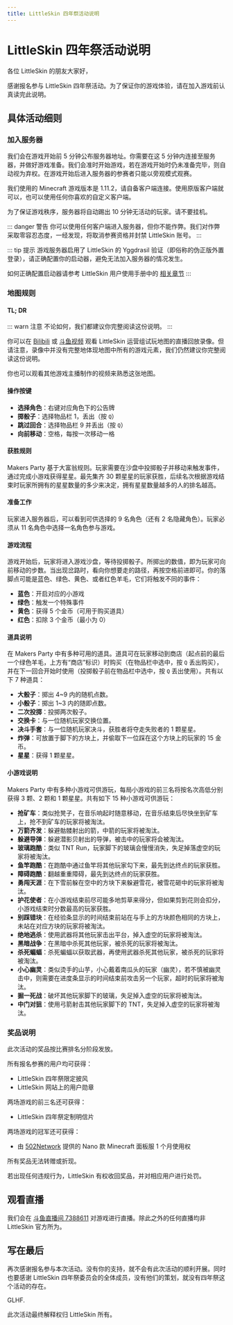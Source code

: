 ```yaml
---
title: LittleSkin 四年祭活动说明
---
```

# LittleSkin 四年祭活动说明

各位 LittleSkin 的朋友大家好，

感谢报名参与 LittleSkin 四年祭活动。为了保证你的游戏体验，请在加入游戏前认真读完此说明。

## 具体活动细则
  
### 加入服务器

我们会在游戏开始前 5 分钟公布服务器地址。你需要在这 5 分钟内连接至服务器，并做好游戏准备。我们会准时开始游戏，若在游戏开始时仍未准备完毕，则自动视为弃权。在游戏开始后进入服务器的参赛者只能以旁观模式观赛。

我们使用的 Minecraft 游戏版本是 1.11.2，请自备客户端连接。使用原版客户端就可以，也可以使用任何你喜欢的自定义客户端。

为了保证游戏秩序，服务器将自动踢出 10 分钟无活动的玩家。请不要挂机。

::: danger 警告
你可以使用任何客户端进入服务器，但你不能作弊。我们对作弊采取零容忍态度，一经发现，将取消参赛资格并封禁 LittleSkin 账号。
:::

::: tip 提示
游戏服务器启用了 LittleSkin 的 Yggdrasil 验证（即俗称的伪正版外置登录），请正确配置你的启动器，避免无法加入服务器的情况发生。

如何正确配置启动器请参考 LittleSkin 用户使用手册中的 [相关章节](https://manual.littleskin.cn/advanced-usage/yggdrasil.html#%E5%9C%A8%E5%AE%A2%E6%88%B7%E7%AB%AF%E4%BD%BF%E7%94%A8)
:::

### 地图规则

#### TL; DR

::: warn 注意
不论如何，我们都建议你完整阅读这份说明。
:::

你可以在 [Bilibili](https://www.bilibili.com/video/av94844227) 或 [斗鱼视频](https://v.douyu.com/show/EO0XvNNkzDnvDrBd) 观看 LittleSkin 运营组试玩地图的直播回放录像。但请注意，录像中并没有完整地体现地图中所有的游戏元素，我们仍然建议你完整阅读这份说明。

你也可以观看其他游戏主播制作的视频来熟悉这张地图。

#### 操作按键

* **选择角色**：右键对应角色下的公告牌
* **掷骰子**：选择物品栏 1，丢出（按 `Q`）
* **跳过回合**：选择物品栏 9 并丢出（按 `Q`）
* **向前移动**：空格，每按一次移动一格

#### 获胜规则

Makers Party 基于大富翁规则。玩家需要在沙盘中投掷骰子并移动来触发事件，通过完成小游戏获得星星。最先集齐 30 颗星星的玩家获胜，后续名次根据游戏结束时玩家所拥有的星星数量的多少来决定，拥有星星数量越多的人的排名越高。

#### 准备工作

玩家进入服务器后，可以看到可供选择的 9 名角色（还有 2 名隐藏角色）。玩家必须从 11 名角色中选择一名角色参与游戏。

#### 游戏流程

游戏开始后，玩家将进入游戏沙盘，等待投掷骰子。所掷出的数值，即为玩家可向前移动的步数。当出现岔路时，看向你想要走的路径，再按空格前进即可。你的落脚点可能是蓝色、绿色、黄色、或者红色羊毛，它们将触发不同的事件：

* **蓝色**：开启对应的小游戏
* **绿色**：触发一个特殊事件
* **黄色**：获得 5 个金币（可用于购买道具）
* **红色**：扣除 3 个金币（最小为 0）

#### 道具说明

在 Makers Party 中有多种可用的道具。道具可在玩家移动到商店（起点前的最后一个绿色羊毛，上方有“商店”标识）时购买（在物品栏中选中，按 `Q` 丢出购买），并在下一回合开始时使用（投掷骰子前在物品栏中选中，按 `Q` 丢出使用）。共有以下 7 种道具：

- **大骰子**：掷出 4~9 内的随机点数。
- **小骰子**：掷出 1~3 内的随即点数。
- **二次投掷**：投掷两次骰子。
- **交换卡**：与一位随机玩家交换位置。
- **决斗手套**：与一位随机玩家决斗，获胜者将夺走失败者的 1 颗星星。
- **炸弹**：可放置于脚下的方块上，并偷取下一位踩在这个方块上的玩家的 15 金币。
- **星星**：获得 1 颗星星。

#### 小游戏说明

Makers Party 中有多种小游戏可供游玩，每局小游戏的前三名将按名次高低分别获得 3 颗、2 颗和 1 颗星星。共有如下 15 种小游戏可供游玩：

- **抢矿车**：类似抢凳子，在音乐响起时随意移动，在音乐结束后尽快坐到矿车上，抢不到矿车的玩家将被淘汰。
- **万箭齐发**：躲避骷髅射出的箭，中箭的玩家将被淘汰。
- **躲避导弹**：躲避潜影贝射出的导弹，被击中的玩家将会被淘汰。
- **玻璃跑酷**：类似 TNT Run，玩家脚下的玻璃会慢慢消失，失足掉落虚空的玩家将被淘汰。
- **鱼竿跑酷**：在跑酷中通过鱼竿将其他玩家勾下来，最先到达终点的玩家获胜。
- **障碍跑酷**：翻越重重障碍，最先到达终点的玩家获胜。
- **勇闯天涯**：在下雪前躲在空中的方块下来躲避雪花，被雪花砸中的玩家将被淘汰。
- **护花使者**：在小游戏结束前尽可能多地剪草来得分，但如果剪到花则会扣分，小游戏结束时分数最高的玩家获胜。
- **别踩错块**：在经验条显示的时间结束前站在与手上的方块颜色相同的方块上，未站在对应方块的玩家将被淘汰。
- **绝地逃杀**：使用武器将其他玩家击出平台，掉入虚空的玩家将被淘汰。
- **黑暗战争**：在黑暗中杀死其他玩家，被杀死的玩家将被淘汰。
- **杀死蝙蝠**：杀死蝙蝠以获取武器，再使用武器杀死其他玩家，被杀死的玩家将被淘汰。
- **小心幽灵**：类似烫手的山芋，小心戴着南瓜头的玩家（幽灵），若不慎被幽灵击中，则需要在进度条显示的时间结束前攻击另一个玩家，超时的玩家将被淘汰。
- **掘一死战**：破坏其他玩家脚下的玻璃，失足掉入虚空的玩家将被淘汰。
- **中门对狙**：使用弓箭射击其他玩家脚下的 TNT，失足掉入虚空的玩家将被淘汰。

### 奖品说明

此次活动的奖品按比赛排名分阶段发放。

所有报名参赛的用户均可获得：
- LittleSkin 四年祭限定披风
- LittleSkin 网站上的用户勋章

两场游戏的前三名还可获得：
- LittleSkin 四年祭定制明信片

两场游戏的冠军还可获得：
- 由 [502Network](https://portal.502.network) 提供的 Nano 款 Minecraft 面板服 1 个月使用权

所有奖品无法转赠或折现。

若出现任何违规行为，LittleSkin 有权收回奖品，并对相应用户进行处罚。

## 观看直播

我们会在 [斗鱼直播间 7388611](https://www.douyu.com/7388611) 对游戏进行直播。除此之外的任何直播均非 LittleSkin 官方所为。

## 写在最后

再次感谢报名参与本次活动。没有你的支持，就不会有此次活动的顺利开展。同时也要感谢 LittleSkin 四年祭委员会的全体成员，没有他们的策划，就没有四年祭这个活动的存在。

GLHF.

此次活动最终解释权归 LittleSkin 所有。
